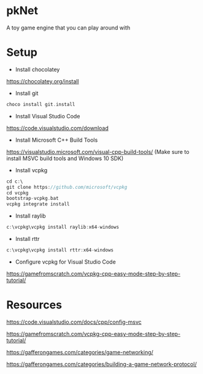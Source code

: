 # pkNet

A toy game engine that you can play around with


# Setup

  - Install chocolatey

https://chocolatey.org/install

  - Install git
```c
choco install git.install
```

  - Install Visual Studio Code

https://code.visualstudio.com/download

  - Install Microsoft C++ Build Tools

https://visualstudio.microsoft.com/visual-cpp-build-tools/ (Make sure to install MSVC build tools and Windows 10 SDK)

  - Install vcpkg
```c
cd c:\
git clone https://github.com/microsoft/vcpkg
cd vcpkg
bootstrap-vcpkg.bat
vcpkg integrate install
```

  - Install raylib
```c
c:\vcpkg\vcpkg install raylib:x64-windows
```

  - Install rttr
```c
c:\vcpkg\vcpkg install rttr:x64-windows
```

  - Configure vcpkg for Visual Studio Code

https://gamefromscratch.com/vcpkg-cpp-easy-mode-step-by-step-tutorial/


# Resources

https://code.visualstudio.com/docs/cpp/config-msvc

https://gamefromscratch.com/vcpkg-cpp-easy-mode-step-by-step-tutorial/

https://gafferongames.com/categories/game-networking/

https://gafferongames.com/categories/building-a-game-network-protocol/
